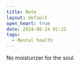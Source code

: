```yaml
---
title: Note
layout: default
open_heart: true
date: 2024-06-24 01:22
tags:
  - Mental health
---
```


No moisturizer for the soul.
